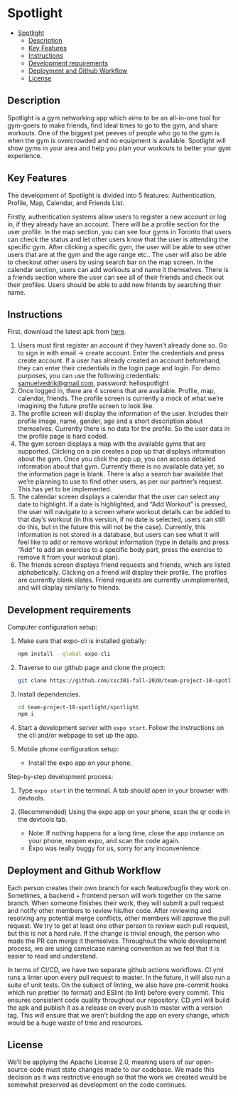 # Spotlight

- [Spotlight](#spotlight)
  - [Description](#description)
  - [Key Features](#key-features)
  - [Instructions](#instructions)
  - [Development requirements](#development-requirements)
  - [Deployment and Github Workflow](#deployment-and-github-workflow)
  - [License](#license)

## Description

Spotlight is a gym networking app which aims to be an all-in-one tool for gym-goers to make friends, find ideal times to go to the gym, and share workouts. One of the biggest pet peeves of people who go to the gym is when the gym is overcrowded and no equipment is available. Spotlight will show gyms in your area and help you plan your workouts to better your gym experience.

## Key Features

The development of Spotlight is divided into 5 features: Authentication, Profile, Map, Calendar, and Friends List.

Firstly, authentication systems allow users to register a new account or log in, if they already have an account. There will be a profile section for the user profile. In the map section, you can see four gyms in Toronto that users can check the status and let other users know that the user is attending the specific gym. After clicking a specific gym, the user will be able to see other users that are at the gym and the age range etc.. The user will also be able to checkout other users by using search bar on the map screen. In the calendar section, users can add workouts and name it themselves. There is a friends section where the user can see all of their friends and check out their profiles. Users should be able to add new friends by searching their name. 

## Instructions

First, download the latest apk from [here](https://github.com/csc301-fall-2020/team-project-18-spotlight/releases).

1. Users must first register an account if they haven’t already done so. Go to sign in with email -> create account. Enter the credentials and press create account. If a user has already created an account beforehand, they can enter their credentials in the login page and login. For demo purposes, you can use the following credentials: samuelvedrik@gmail.com, password: hellospotlight
2. Once logged in, there are 4 screens that are available. Profile, map, calendar, friends. The profile screen is currently a mock of what we’re imagining the future profile screen to look like. 
3. The profile screen will display the information of the user. Includes their profile image, name, gender, age and a short description about themselves. Currently there is no data for the profile. So the user data in the profile page is hard coded.
4. The gym screen displays a map with the available gyms that are supported. Clicking on a pin creates a pop up that displays information about the gym. Once you click the pop up, you can access detailed information about that gym. Currently there is no available data yet, so the information page is blank. There is also a search bar available that we’re planning to use to find other users, as per our partner’s request. This has yet to be implemented.
5. The calendar screen displays a calendar that the user can select any date to highlight. If a date is highlighted, and “Add Workout” is pressed, the user will navigate to a screen where workout details can be added to that day’s workout (in this version, if no date is selected, users can still do this, but in the future this will not be the case). Currently, this information is not stored in a database, but users can see what it will feel like to add or remove workout information (type in details and press “Add” to add an exercise to a specific body part, press the exercise to remove it from your workout plan).
6. The friends screen displays friend requests and friends, which are listed alphabetically. Clicking on a friend will display their profile. The profiles are currently blank slates. Friend requests are currently unimplemented, and will display similarly to friends.

## Development requirements

Computer configuration setup:

1. Make sure that expo-cli is installed globally:

   ```bash
   npm install --global expo-cli
   ```

2. Traverse to our github page and clone the project:

    ```bash
    git clone https://github.com/csc301-fall-2020/team-project-18-spotlight
    ```

3. Install dependencies.

    ```bash
    cd team-project-18-spotlight/spotlight
    npm i
    ```

4. Start a development server with ``expo start``. Follow the instructions on the cli and/or webpage to set up the app.

5. Mobile phone configuration setup:

    - Install the expo app on your phone.

Step-by-step development process:

1. Type ``expo start`` in the terminal. A tab should open in your browser with devtools.
2. (Recommended) Using the expo app on your phone, scan the qr code in the devtools tab.

    - Note: If nothing happens for a long time, close the app instance on your phone, reopen expo, and scan the code again.
    - Expo was really buggy for us, sorry for any inconvenience.

 ## Deployment and Github Workflow

Each person creates their own branch for each feature/bugfix they work on. Sometimes, a backend + frontend person will work together on the same branch.
When someone finishes their work, they will submit a pull request and notify other members to review his/her code. After reviewing and resolving any potential merge conflicts, other members will approve the pull request. We try to get at least one other person to review each pull request, but this is not a hard rule. If the change is trivial enough, the person who made the PR can merge it themselves. Throughout the whole development process, we are using camelcase naming convention as we feel that it is easier to read and understand.

In terms of CI/CD, we have two separate github actions workflows. 
CI.yml runs a linter upon every pull request to master. In the future, it will also run a suite of unit tests. On the subject of linting, we also have pre-commit hooks which run prettier (to format) and ESlint (to lint) before every commit. This ensures consistent code quality throughout our repository.
CD.yml will build the apk and publish it as a release on every push to master with a version tag. This will ensure that we aren't building the app on every change, which would be a huge waste of time and resources. 

## License

We’ll be applying the Apache License 2.0, meaning users of our open-source code must state changes made to our codebase. We made this decision as it was restrictive enough so that the work we created would be somewhat preserved as development on the code continues.
